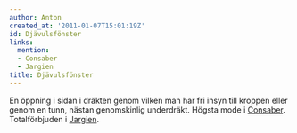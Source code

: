 ```yaml
---
author: Anton
created_at: '2011-01-07T15:01:19Z'
id: Djävulsfönster
links:
  mention:
  - Consaber
  - Jargien
title: Djävulsfönster
---
```


En öppning i sidan i dräkten genom vilken man har fri insyn till kroppen eller genom en tunn, nästan
genomskinlig underdräkt. Högsta mode i [Consaber]. Totalförbjuden i [Jargien].

  [Consaber]: Consaber
  [Jargien]: Jargien
